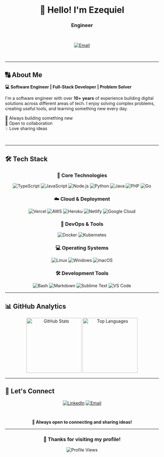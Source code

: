 <!--
  ╔══════════════════════════════════════════════════════════════════════════════╗
  ║                          👋 Hello! I'm Ezequiel                              ║
  ║                    Software Engineer | Full-Stack Developer                  ║
  ╚══════════════════════════════════════════════════════════════════════════════╝
-->

<div align="center">
  
# 👋 Hello! I'm Ezequiel

### Engineer

<br>

[![Email](https://img.shields.io/badge/📧_SEND_ME_AN_EMAIL-0078D4?style=for-the-badge&logo=microsoft-outlook&logoColor=white)](mailto:lzdzel@gmail.com)

<br>

---

</div>

## 🔠 About Me

**💻 Software Engineer | Full-Stack Developer | Problem Solver**

I'm a software engineer with over **10+ years** of experience building digital solutions across different areas of tech. I enjoy solving complex problems, creating useful tools, and learning something new every day.

🚀 Always building something new  
🌟 Open to collaboration  
💡 Love sharing ideas

<br clear="right"/>

---

## 🛠️ Tech Stack

<div align="center">

### 💎 Core Technologies

![TypeScript](https://img.shields.io/badge/TypeScript-007ACC?style=for-the-badge&logo=typescript&logoColor=white)
![JavaScript](https://img.shields.io/badge/JavaScript-F7DF1E?style=for-the-badge&logo=javascript&logoColor=black)
![Node.js](https://img.shields.io/badge/Node.js-43853D?style=for-the-badge&logo=node.js&logoColor=white)
![Python](https://img.shields.io/badge/Python-3776AB?style=for-the-badge&logo=python&logoColor=white)
![Java](https://img.shields.io/badge/Java-ED8B00?style=for-the-badge&logo=openjdk&logoColor=white)
![PHP](https://img.shields.io/badge/PHP-777BB4?style=for-the-badge&logo=php&logoColor=white)
![Go](https://img.shields.io/badge/Go-00ADD8?style=for-the-badge&logo=go&logoColor=white)

### ☁️ Cloud & Deployment

![Vercel](https://img.shields.io/badge/Vercel-000000?style=for-the-badge&logo=vercel&logoColor=white)
![AWS](https://img.shields.io/badge/AWS-232F3E?style=for-the-badge&logo=amazon-aws&logoColor=white)
![Heroku](https://img.shields.io/badge/Heroku-430098?style=for-the-badge&logo=heroku&logoColor=white)
![Netlify](https://img.shields.io/badge/Netlify-00C7B7?style=for-the-badge&logo=netlify&logoColor=white)
![Google Cloud](https://img.shields.io/badge/Google_Cloud-4285F4?style=for-the-badge&logo=google-cloud&logoColor=white)

### 🔧 DevOps & Tools

![Docker](https://img.shields.io/badge/Docker-2496ED?style=for-the-badge&logo=docker&logoColor=white)
![Kubernetes](https://img.shields.io/badge/Kubernetes-326CE5?style=for-the-badge&logo=kubernetes&logoColor=white)

### 💻 Operating Systems

![Linux](https://img.shields.io/badge/Linux-FCC624?style=for-the-badge&logo=linux&logoColor=black)
![Windows](https://img.shields.io/badge/Windows-0078D6?style=for-the-badge&logo=windows&logoColor=white)
![macOS](https://img.shields.io/badge/macOS-000000?style=for-the-badge&logo=apple&logoColor=white)

### 🛠️ Development Tools

![Bash](https://img.shields.io/badge/Bash-4EAA25?style=for-the-badge&logo=gnu-bash&logoColor=white)
![Markdown](https://img.shields.io/badge/Markdown-000000?style=for-the-badge&logo=markdown&logoColor=white)
![Sublime Text](https://img.shields.io/badge/Sublime_Text-FF9800?style=for-the-badge&logo=sublime-text&logoColor=white)
![VS Code](https://img.shields.io/badge/VS_Code-007ACC?style=for-the-badge&logo=visual-studio-code&logoColor=white)

</div>

---

## 📊 GitHub Analytics

<div align="center">
  
<img height="180em" src="https://github-readme-stats.vercel.app/api?username=eimf&show_icons=true&theme=tokyonight&hide_border=true&bg_color=0D1117&title_color=58A6FF&icon_color=58A6FF&text_color=C9D1D9" alt="GitHub Stats" />

<img height="180em" src="https://github-readme-stats.vercel.app/api/top-langs/?username=eimf&layout=compact&theme=tokyonight&hide_border=true&bg_color=0D1117&title_color=58A6FF&text_color=C9D1D9" alt="Top Languages" />

</div>

---

## 🤝 Let's Connect

<div align="center">

[![LinkedIn](https://img.shields.io/badge/LinkedIn-0A66C2?style=for-the-badge&logo=linkedin&logoColor=white)](https://www.linkedin.com/in/ezzykeeel/)
[![Email](https://img.shields.io/badge/Email-D14836?style=for-the-badge&logo=gmail&logoColor=white)](mailto:lzdzel@gmail.com)

<br>

**💬 Always open to connecting and sharing ideas!**

</div>

---

<div align="center">
  
### 🌟 Thanks for visiting my profile!

<img src="https://komarev.com/ghpvc/?username=eimf&color=58A6FF&style=for-the-badge" alt="Profile Views" />

</div>

<!--
  ╔══════════════════════════════════════════════════════════════════════════════╗
  ║  "The best way to predict the future is to create it." - Peter Drucker       ║
  ╚══════════════════════════════════════════════════════════════════════════════╝
-->
